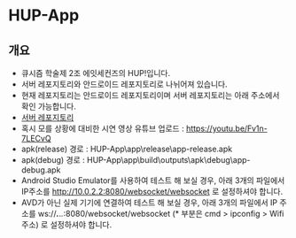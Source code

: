 # HUP-App

## 개요

- 큐시즘 학술제 2조 에잇세컨즈의 HUP!입니다.
- 서버 레포지토리와 안드로이드 레포지토리로 나뉘어져 있습니다.
- 현재 레포지토리는 안드로이드 레포지토리이며 서버 레포지토리는 아래 주소에서 확인 가능합니다.
- [서버 레포지토리](https://github.com/Kusitms-8Seconds/HUP-Server)
- 혹시 모를 상황에 대비한 시연 영상 유튜브 업로드 : https://youtu.be/Fv1n-7LECvQ
- apk(release) 경로 : HUP-App\app\release\app-release.apk
- apk(debug) 경로 : HUP-App\app\build\outputs\apk\debug\app-debug.apk
- Android Studio Emulator를 사용하여 테스트 해 보실 경우, 아래 3개의 파일에서 IP주소를 http://10.0.2.2:8080/websocket/websocket 로 설정하셔야 합니다.
- AVD가 아닌 실제 기기에 연결하여 테스트 해 보실 경우, 아래 3개의 파일에서 IP 주소를 ws://***.***.*.*:8080/websocket/websocket (* 부분은 cmd > ipconfig > Wifi 주소) 로 설정하셔야 합니다.
